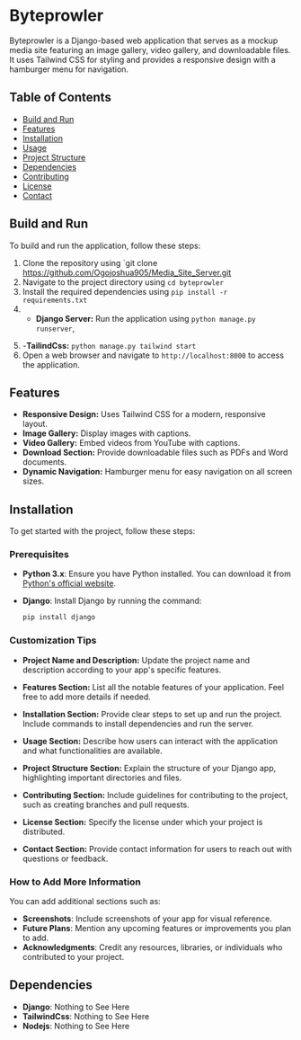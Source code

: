 # Byteprowler

Byteprowler is a Django-based web application that serves as a mockup media site featuring an image gallery, video gallery, and downloadable files. It uses Tailwind CSS for styling and provides a responsive design with a hamburger menu for navigation.

## Table of Contents

- [Build and Run](#build-and-run)
- [Features](#features)
- [Installation](#installation)
- [Usage](#usage)
- [Project Structure](#project-structure)
- [Dependencies](#dependencies)
- [Contributing](#contributing)
- [License](#license)
- [Contact](#contact)

## Build and Run

To build and run the application, follow these steps:

1. Clone the repository using `git clone <https://github.com/Ogojoshua905/Media_Site_Server.git>
2. Navigate to the project directory using `cd byteprowler`
3. Install the required dependencies using `pip install -r requirements.txt`
4. - **Django Server:** Run the application using `python manage.py runserver`,
<!-- Run On Different Consoles -->
5. -**TailindCss:** `python manage.py tailwind start`
6. Open a web browser and navigate to `http://localhost:8000` to access the
application.

## Features

- **Responsive Design:** Uses Tailwind CSS for a modern, responsive layout.
- **Image Gallery:** Display images with captions.
- **Video Gallery:** Embed videos from YouTube with captions.
- **Download Section:** Provide downloadable files such as PDFs and Word documents.
- **Dynamic Navigation:** Hamburger menu for easy navigation on all screen sizes.

## Installation

To get started with the project, follow these steps:

### Prerequisites

- **Python 3.x**: Ensure you have Python installed. You can download it from [Python's official website](https://www.python.org/).
- **Django**: Install Django by running the command:

  ```bash
  pip install django

### Customization Tips

- **Project Name and Description:** Update the project name and description according to your app's specific features.
  
- **Features Section:** List all the notable features of your application. Feel free to add more details if needed.

- **Installation Section:** Provide clear steps to set up and run the project. Include commands to install dependencies and run the server.

- **Usage Section:** Describe how users can interact with the application and what functionalities are available.

- **Project Structure Section:** Explain the structure of your Django app, highlighting important directories and files.

- **Contributing Section:** Include guidelines for contributing to the project, such as creating branches and pull requests.

- **License Section:** Specify the license under which your project is distributed.

- **Contact Section:** Provide contact information for users to reach out with questions or feedback.

### How to Add More Information

You can add additional sections such as:

- **Screenshots**: Include screenshots of your app for visual reference.
- **Future Plans**: Mention any upcoming features or improvements you plan to add.
- **Acknowledgments**: Credit any resources, libraries, or individuals who contributed to your project.

## Dependencies

- **Django**: Nothing to See Here
- **TailwindCss**: Nothing to See Here
- **Nodejs**: Nothing to See Here